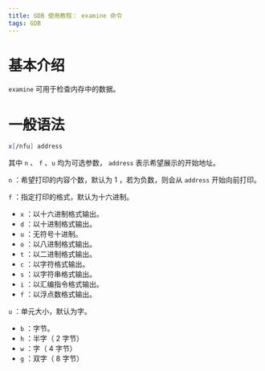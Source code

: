 ```yaml
---
title: GDB 使用教程： examine 命令
tags: GDB
---
```


# 基本介绍
`examine` 可用于检查内存中的数据。

# 一般语法
```bash
x[/nfu] address
```
其中 `n` 、 `f` 、`u` 均为可选参数， `address` 表示希望展示的开始地址。

`n` ：希望打印的内容个数，默认为 1 ，若为负数，则会从 `address` 开始向前打印。

`f` ：指定打印的格式，默认为十六进制。
- `x` ：以十六进制格式输出。
- `d` ：以十进制格式输出。
- `u` ：无符号十进制。
- `o` ：以八进制格式输出。
- `t` ：以二进制格式输出。
- `c` ：以字符格式输出。
- `s` ：以字符串格式输出。
- `i` ：以汇编指令格式输出。
- `f` ：以浮点数格式输出。

`u` ：单元大小，默认为字。
- `b` ：字节。
- `h` ：半字（ 2 字节）
- `w` ：字（ 4 字节）
- `g` ：双字（ 8 字节）

